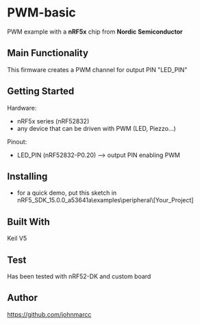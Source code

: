 # PWM-basic
PWM example with a **nRF5x** chip from **Nordic Semiconductor**

## Main Functionality
This firmware creates a PWM channel for output PIN "LED_PIN"

## Getting Started

Hardware: 

- nRF5x series (nRF52832)
- any device that can be driven with PWM (LED, Piezzo...)

Pinout: 

- LED_PIN (nRF52832-P0.20) --> output PIN enabling PWM 

## Installing
- for a quick demo, put this sketch in nRF5_SDK_15.0.0_a53641a\examples\peripheral\\[Your_Project]

## Built With

Keil V5

## Test
Has been tested with nRF52-DK and custom board 

## Author
https://github.com/johnmarcc
